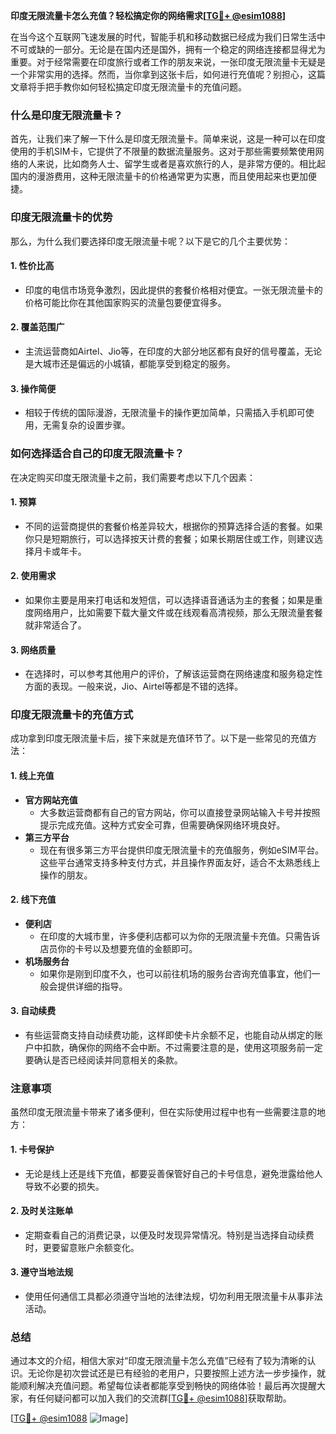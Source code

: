 **印度无限流量卡怎么充值？轻松搞定你的网络需求[[TG💪+ @esim1088](https://t.me/s/esim1088)]**

在当今这个互联网飞速发展的时代，智能手机和移动数据已经成为我们日常生活中不可或缺的一部分。无论是在国内还是国外，拥有一个稳定的网络连接都显得尤为重要。对于经常需要在印度旅行或者工作的朋友来说，一张印度无限流量卡无疑是一个非常实用的选择。然而，当你拿到这张卡后，如何进行充值呢？别担心，这篇文章将手把手教你如何轻松搞定印度无限流量卡的充值问题。

### 什么是印度无限流量卡？

首先，让我们来了解一下什么是印度无限流量卡。简单来说，这是一种可以在印度使用的手机SIM卡，它提供了不限量的数据流量服务。这对于那些需要频繁使用网络的人来说，比如商务人士、留学生或者是喜欢旅行的人，是非常方便的。相比起国内的漫游费用，这种无限流量卡的价格通常更为实惠，而且使用起来也更加便捷。

### 印度无限流量卡的优势

那么，为什么我们要选择印度无限流量卡呢？以下是它的几个主要优势：

#### 1. **性价比高**
   - 印度的电信市场竞争激烈，因此提供的套餐价格相对便宜。一张无限流量卡的价格可能比你在其他国家购买的流量包要便宜得多。
   
#### 2. **覆盖范围广**
   - 主流运营商如Airtel、Jio等，在印度的大部分地区都有良好的信号覆盖，无论是大城市还是偏远的小城镇，都能享受到稳定的服务。
   
#### 3. **操作简便**
   - 相较于传统的国际漫游，无限流量卡的操作更加简单，只需插入手机即可使用，无需复杂的设置步骤。

### 如何选择适合自己的印度无限流量卡？

在决定购买印度无限流量卡之前，我们需要考虑以下几个因素：

#### 1. **预算**
   - 不同的运营商提供的套餐价格差异较大，根据你的预算选择合适的套餐。如果你只是短期旅行，可以选择按天计费的套餐；如果长期居住或工作，则建议选择月卡或年卡。

#### 2. **使用需求**
   - 如果你主要是用来打电话和发短信，可以选择语音通话为主的套餐；如果是重度网络用户，比如需要下载大量文件或在线观看高清视频，那么无限流量套餐就非常适合了。

#### 3. **网络质量**
   - 在选择时，可以参考其他用户的评价，了解该运营商在网络速度和服务稳定性方面的表现。一般来说，Jio、Airtel等都是不错的选择。

### 印度无限流量卡的充值方式

成功拿到印度无限流量卡后，接下来就是充值环节了。以下是一些常见的充值方法：

#### 1. **线上充值**
   - **官方网站充值**
     - 大多数运营商都有自己的官方网站，你可以直接登录网站输入卡号并按照提示完成充值。这种方式安全可靠，但需要确保网络环境良好。
   - **第三方平台**
     - 现在有很多第三方平台提供印度无限流量卡的充值服务，例如eSIM平台。这些平台通常支持多种支付方式，并且操作界面友好，适合不太熟悉线上操作的朋友。

#### 2. **线下充值**
   - **便利店**
     - 在印度的大城市里，许多便利店都可以为你的无限流量卡充值。只需告诉店员你的卡号以及想要充值的金额即可。
   - **机场服务台**
     - 如果你是刚到印度不久，也可以前往机场的服务台咨询充值事宜，他们一般会提供详细的指导。

#### 3. **自动续费**
   - 有些运营商支持自动续费功能，这样即使卡片余额不足，也能自动从绑定的账户中扣款，确保你的网络不会中断。不过需要注意的是，使用这项服务前一定要确认是否已经阅读并同意相关的条款。

### 注意事项

虽然印度无限流量卡带来了诸多便利，但在实际使用过程中也有一些需要注意的地方：

#### 1. **卡号保护**
   - 无论是线上还是线下充值，都要妥善保管好自己的卡号信息，避免泄露给他人导致不必要的损失。

#### 2. **及时关注账单**
   - 定期查看自己的消费记录，以便及时发现异常情况。特别是当选择自动续费时，更要留意账户余额变化。

#### 3. **遵守当地法规**
   - 使用任何通信工具都必须遵守当地的法律法规，切勿利用无限流量卡从事非法活动。

### 总结

通过本文的介绍，相信大家对“印度无限流量卡怎么充值”已经有了较为清晰的认识。无论你是初次尝试还是已有经验的老用户，只要按照上述方法一步步操作，就能顺利解决充值问题。希望每位读者都能享受到畅快的网络体验！最后再次提醒大家，有任何疑问都可以加入我们的交流群[[TG💪+ @esim1088](https://t.me/s/esim1088)]获取帮助。

[[TG💪+ @esim1088](https://t.me/s/esim1088) ![Image](https://i.postimg.cc/4NQfJmqS/Snipaste-2025-05-13-00-14-12.png)]